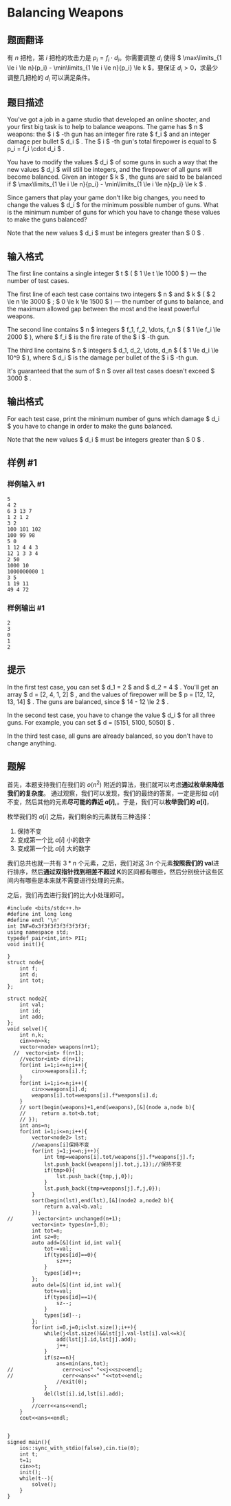 # Balancing Weapons

## 题面翻译

有 $n$ 把枪，第 $i$ 把枪的攻击力是 $p_i = f_i \cdot d_i$。你需要调整 $d_i$ 使得 $ \max\limits_{1 \le i \le n}{p_i} - \min\limits_{1 \le i \le n}{p_i} \le k $，要保证 $d_i > 0$，求最少调整几把枪的 $d_i$ 可以满足条件。

## 题目描述

You've got a job in a game studio that developed an online shooter, and your first big task is to help to balance weapons. The game has $ n $ weapons: the $ i $ -th gun has an integer fire rate $ f_i $ and an integer damage per bullet $ d_i $ . The $ i $ -th gun's total firepower is equal to $ p_i = f_i \cdot d_i $ .

You have to modify the values $ d_i $ of some guns in such a way that the new values $ d_i $ will still be integers, and the firepower of all guns will become balanced. Given an integer $ k $ , the guns are said to be balanced if $ \max\limits_{1 \le i \le n}{p_i} - \min\limits_{1 \le i \le n}{p_i} \le k $ .

Since gamers that play your game don't like big changes, you need to change the values $ d_i $ for the minimum possible number of guns. What is the minimum number of guns for which you have to change these values to make the guns balanced?

Note that the new values $ d_i $ must be integers greater than $ 0 $ .

## 输入格式

The first line contains a single integer $ t $ ( $ 1 \le t \le 1000 $ ) — the number of test cases.

The first line of each test case contains two integers $ n $ and $ k $ ( $ 2 \le n \le 3000 $ ; $ 0 \le k \le 1500 $ ) — the number of guns to balance, and the maximum allowed gap between the most and the least powerful weapons.

The second line contains $ n $ integers $ f_1, f_2, \dots, f_n $ ( $ 1 \le f_i \le 2000 $ ), where $ f_i $ is the fire rate of the $ i $ -th gun.

The third line contains $ n $ integers $ d_1, d_2, \dots, d_n $ ( $ 1 \le d_i \le 10^9 $ ), where $ d_i $ is the damage per bullet of the $ i $ -th gun.

It's guaranteed that the sum of $ n $ over all test cases doesn't exceed $ 3000 $ .

## 输出格式

For each test case, print the minimum number of guns which damage $ d_i $ you have to change in order to make the guns balanced.

Note that the new values $ d_i $ must be integers greater than $ 0 $ .

## 样例 #1

### 样例输入 #1

```
5
4 2
6 3 13 7
1 2 1 2
3 2
100 101 102
100 99 98
5 0
1 12 4 4 3
12 1 3 3 4
2 50
1000 10
1000000000 1
3 5
1 19 11
49 4 72
```

### 样例输出 #1

```
2
3
0
1
2
```

## 提示

In the first test case, you can set $ d_1 = 2 $ and $ d_2 = 4 $ . You'll get an array $ d = [2, 4, 1, 2] $ , and the values of firepower will be $ p = [12, 12, 13, 14] $ . The guns are balanced, since $ 14 - 12 \le 2 $ .

In the second test case, you have to change the value $ d_i $ for all three guns. For example, you can set $ d = [5151, 5100, 5050] $ .

In the third test case, all guns are already balanced, so you don't have to change anything.

## 题解
首先，本题支持我们在我们的 $o(n^2)$ 附近的算法，我们就可以考虑**通过枚举来降低我们的复杂度**。
通过观察，我们可以发现，我们的最终的答案，一定是形如 $a[i]$ 不变，然后其他的元素**尽可能的靠近 $a[i]$,**。于是，我们可以**枚举我们的 $a[i]$**，

枚举我们的 $a[i]$ 之后，我们剩余的元素就有三种选择：
1. 保持不变
2. 变成第一个比 $a[i]$ 小的数字
3. 变成第一个比 $a[i]$ 大的数字

我们总共也就一共有 $3*n$ 个元素，之后，我们对这 $3n$ 个元素**按照我们的 val**进行排序，然后**通过双指针找到相差不超过 K**的区间都有哪些，然后分别统计这些区间内有哪些是本来就不需要进行处理的元素。

之后，我们再去进行我们的比大小处理即可。

```
#include <bits/stdc++.h>
#define int long long
#define endl '\n'
int INF=0x3f3f3f3f3f3f3f3f;
using namespace std;
typedef pair<int,int> PII;
void init(){
    
}
struct node{
    int f;
    int d;
    int tot;
};

struct node2{
    int val;
    int id;
    int add;
};
void solve(){
    int n,k;
    cin>>n>>k;
    vector<node> weapons(n+1);
  //  vector<int> f(n+1);
    //vector<int> d(n+1);
    for(int i=1;i<=n;i++){
        cin>>weapons[i].f;
    }
    for(int i=1;i<=n;i++){
        cin>>weapons[i].d;
        weapons[i].tot=weapons[i].f*weapons[i].d;
    }
    // sort(begin(weapons)+1,end(weapons),[&](node a,node b){
    //     return a.tot<b.tot;
    // });
    int ans=n;
    for(int i=1;i<=n;i++){
        vector<node2> lst;
        //weapons[i]保持不变
        for(int j=1;j<=n;j++){
            int tmp=weapons[i].tot/weapons[j].f*weapons[j].f;
            lst.push_back({weapons[j].tot,j,1});//保持不变
            if(tmp>0){
                lst.push_back({tmp,j,0});
            }
            lst.push_back({tmp+weapons[j].f,j,0});
        }
        sort(begin(lst),end(lst),[&](node2 a,node2 b){
            return a.val<b.val;
        });
//        vector<int> unchanged(n+1);
        vector<int> types(n+1,0);
        int tot=n;
        int sz=0;
        auto add=[&](int id,int val){
            tot-=val;
            if(types[id]==0){
                sz++;
            }
            types[id]++;
        };
        auto del=[&](int id,int val){
            tot+=val;
            if(types[id]==1){
                sz--;
            }
            types[id]--;
        };
        for(int i=0,j=0;i<lst.size();i++){
            while(j<lst.size()&&lst[j].val-lst[i].val<=k){
                add(lst[j].id,lst[j].add);
                j++;
            }
            if(sz==n){
                ans=min(ans,tot);
//                cerr<<i<<" "<<j<<sz<<endl;
//                cerr<<ans<<" "<<tot<<endl;
                //exit(0);
            }
            del(lst[i].id,lst[i].add);
        }
        //cerr<<ans<<endl;
    }
    cout<<ans<<endl;


}
signed main(){
    ios::sync_with_stdio(false),cin.tie(0);
    int t;
    t=1;
    cin>>t;
    init();
    while(t--){
        solve();
    }
}
```